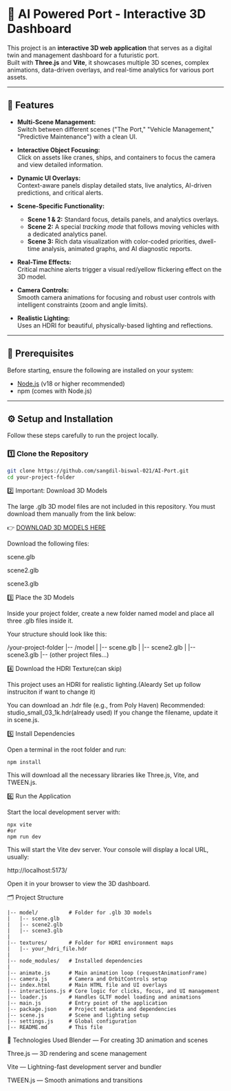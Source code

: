 # 🌊 AI Powered Port - Interactive 3D Dashboard

This project is an **interactive 3D web application** that serves as a digital twin and management dashboard for a futuristic port.  
Built with **Three.js** and **Vite**, it showcases multiple 3D scenes, complex animations, data-driven overlays, and real-time analytics for various port assets.

---

## 🚀 Features

- **Multi-Scene Management:**  
  Switch between different scenes ("The Port," "Vehicle Management," "Predictive Maintenance") with a clean UI.

- **Interactive Object Focusing:**  
  Click on assets like cranes, ships, and containers to focus the camera and view detailed information.

- **Dynamic UI Overlays:**  
  Context-aware panels display detailed stats, live analytics, AI-driven predictions, and critical alerts.

- **Scene-Specific Functionality:**
  - **Scene 1 & 2:** Standard focus, details panels, and analytics overlays.  
  - **Scene 2:** A special *tracking mode* that follows moving vehicles with a dedicated analytics panel.  
  - **Scene 3:** Rich data visualization with color-coded priorities, dwell-time analysis, animated graphs, and AI diagnostic reports.

- **Real-Time Effects:**  
  Critical machine alerts trigger a visual red/yellow flickering effect on the 3D model.

- **Camera Controls:**  
  Smooth camera animations for focusing and robust user controls with intelligent constraints (zoom and angle limits).

- **Realistic Lighting:**  
  Uses an HDRI for beautiful, physically-based lighting and reflections.

---

## 🧩 Prerequisites

Before starting, ensure the following are installed on your system:
- [Node.js](https://nodejs.org/) (v18 or higher recommended)
- npm (comes with Node.js)

---

## ⚙️ Setup and Installation

Follow these steps carefully to run the project locally.

### 1️⃣ Clone the Repository

```bash
git clone https://github.com/sangdil-biswal-021/AI-Port.git
cd your-project-folder
```


2️⃣ Important: Download 3D Models

The large .glb 3D model files are not included in this repository.
You must download them manually from the link below:

👉  [DOWNLOAD 3D MODELS HERE](https://drive.google.com/drive/folders/1BN49-1SyIFzoUlxmGgpm-gk3Z1896w-m)

Download the following files:

scene.glb

scene2.glb

scene3.glb


3️⃣ Place the 3D Models

Inside your project folder, create a new folder named model and place all three .glb files inside it.

Your structure should look like this:

/your-project-folder
|-- /model
|   |-- scene.glb
|   |-- scene2.glb
|   |-- scene3.glb
|-- (other project files...)



4️⃣ Download the HDRI Texture(can skip)

This project uses an HDRI for realistic lighting.(Aleardy Set up follow instruciton if want to change it)

You can download an .hdr file (e.g., from Poly Haven)
Recommended: studio_small_03_1k.hdr(already used)
If you change the filename, update it in scene.js.


5️⃣ Install Dependencies

Open a terminal in the root folder and run:
```
npm install
```

This will download all the necessary libraries like Three.js, Vite, and TWEEN.js.


6️⃣ Run the Application

Start the local development server with:
```
npx vite
#or
npm run dev

```
This will start the Vite dev server.
Your console will display a local URL, usually:

http://localhost:5173/


Open it in your browser to view the 3D dashboard.




🗂️ Project Structure
```
|-- model/          # Folder for .glb 3D models
|   |-- scene.glb
|   |-- scene2.glb
|   |-- scene3.glb
|
|-- textures/       # Folder for HDRI environment maps
|   |-- your_hdri_file.hdr
|
|-- node_modules/   # Installed dependencies
|
|-- animate.js      # Main animation loop (requestAnimationFrame)
|-- camera.js       # Camera and OrbitControls setup
|-- index.html      # Main HTML file and UI overlays
|-- interactions.js # Core logic for clicks, focus, and UI management
|-- loader.js       # Handles GLTF model loading and animations
|-- main.js         # Entry point of the application
|-- package.json    # Project metadata and dependencies
|-- scene.js        # Scene and lighting setup
|-- settings.js     # Global configuration
|-- README.md       # This file
```

🧠 Technologies Used
Blender
 — For creating 3D animation and scenes
 
Three.js
 — 3D rendering and scene management

Vite
 — Lightning-fast development server and bundler

TWEEN.js
 — Smooth animations and transitions
